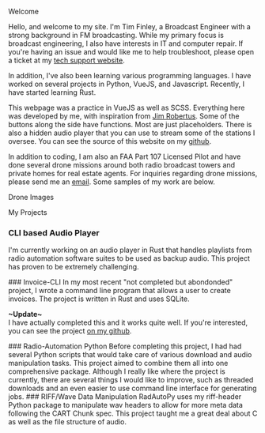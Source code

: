 <SectionHR>Welcome</SectionHR>

Hello, and welcome to my site. I'm Tim Finley, a Broadcast Engineer with a strong background in FM broadcasting.
While my primary focus is broadcast engineering, I also have interests in IT and computer repair. If you're having an issue and would like me to help troubleshoot, please open a ticket at my [tech support website](https://fgtech.finley-group.com).

In addition, I've also been learning various programming languages. I have worked on several projects in Python, VueJS, and Javascript. Recently, I have started learning Rust.  

This webpage was a practice in VueJS as well as SCSS. Everything here was developed by me, with inspiration from [Jim Robertus](https://thelcars.com/). Some of the buttons along the side have functions. Most are just placeholders. There is also a hidden audio player that you can use to stream some of the stations I oversee. You can see the source of this website on my [github](https://github.com/maxtimbo/finley-group-lcars).

In addition to coding, I am also an FAA Part 107 Licensed Pilot and have done several drone missions around both radio broadcast towers and private homes for real estate agents. For inquiries regarding drone missions, please send me an [email](mailto:tim.finley24@gmail.com). Some samples of my work are below.

<SectionHR>Drone Images</SectionHR>

<ImageGallery :images="[
    { thumbnail: 'src/assets/images/thumb_Top3.webp', full: 'src/assets/images/Top3.webp' },
    { thumbnail: 'src/assets/images/thumb_bluffton2.webp', full: 'src/assets/images/bluffton2.webp' },
    { thumbnail: 'src/assets/images/thumb_studioTop.webp', full: 'src/assets/images/studioTop.webp' },
    { thumbnail: 'src/assets/images/thumb_woahTop.webp', full: 'src/assets/images/woahTop.webp' },
    { thumbnail: 'src/assets/images/thumb_SavannahArtSchool.webp', full: 'src/assets/images/SavannahArtSchool.webp' },
]" />

<SectionHR :textAlign="'justify-center'">My Projects</SectionHR>
### CLI based Audio Player
I'm currently working on an audio player in Rust that handles playlists from radio automation software suites to be used as backup audio. This project has proven to be extremely challenging.

<lhr />
### Invoice-CLI
In my most recent "not completed but abondonded" project, I wrote a command line program that allows a user to create invoices. The project is written in Rust and uses SQLite.

**~Update~**  
I have actually completed this and it works quite well. If you're interested, you can see the project [on my github](https://github.com/maxtimbo/invoice-cli).

<lhr />
### Radio-Automation Python
Before completing this project, I had had several Python scripts that would take care of various download and audio manipulation tasks. This project aimed to combine them all into one comprehensive package. Although I really like where the project is currently, there are several things I would like to improve, such as threaded downloads and an even easier to use command line interface for generating jobs.

<lhr />
### RIFF/Wave Data Manipulation
RadAutoPy uses my riff-header Python package to manipulate wav headers to allow for more meta data following the CART Chunk spec. This project taught me a great deal about C as well as the file structure of audio.

<lhr />

<script setup>
import { lhr, SectionHR, ImageGallery } from '@/elements';
</script>
